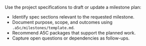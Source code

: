 Use the project specifications to draft or update a milestone plan:
- Identify spec sections relevant to the requested milestone.
- Document purpose, scope, and outcomes using `.a5c/milestones/template.md`.
- Recommend A5C packages that support the planned work.
- Capture open questions or dependencies as follow-ups.
